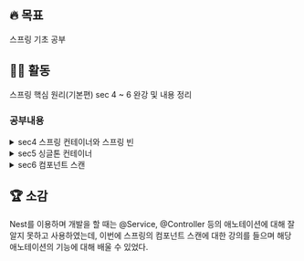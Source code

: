 ## 🔥 목표 
  스프링 기초 공부
## 👩‍💻 활동
  스프링 핵심 원리(기본편) sec 4 ~ 6 완강 및 내용 정리
  
  ### 공부내용
  <details>
  <summary>sec4 스프링 컨테이너와 스프링 빈</summary>

### 스프링 컨테이너 등록

```java
ApplicationContext applicationContext = new AnnotationConfigApplicationContext(AppConfig.class);
```

- **스프링 컨테이너**
    - `ApplicationContext` ⬅️ 인터페이스임
    - XML 기반 or 애노테이션 기반의 자바 설정 클래스로 만들 수 있음
    - 직전에 **AppConfig**를 사용했던 방식 → 애노테이션 기반의 자바 설정 클래스로 스프링 컨테이너 만듬
    - 자바 설정 클래스를 기반으로 스프링 컨테이너(`ApplicationContext`)를 만들면
        - `new AnnotationConfigApplicationContext(AppConfig.class);`
        - 해당 클래스 = **ApplicationContext 인터페이스의 구현체**
    
    <aside>
    ➕ 더 정확히는 **스프링 컨테이너**를 부를 때 **BeanFactory**, **ApplicationContext**로 구분함
    
    - `BeanFactory`를 직접 사용하는 경우는 거의 없으므로, 일반적으로 `ApplicationContext`를 **스프링 컨테이너**라 한다.
    </aside>
    

- **스프링 컨테이너 생성 과정**
    1. **스프링 컨테이너 생성**
        
        ![4-1](https://user-images.githubusercontent.com/96513157/215312516-8feaec35-fba8-446a-b270-c93084ce45f7.png)
        
        - `new AnnotationConfigApplicationContext(AppConfig.class)`
        - 스프링 컨테이너를 생성 시, 구성 정보 지정해줘야 함
            
            ex) 위에서는 `AppConfig.class`를 구성 정보로 지정함
            
    2. **스프링 빈 등록**
        
        ![4-2](https://user-images.githubusercontent.com/96513157/215312518-800f7820-66f0-44c3-9056-56d998ce12ee.png)
        
        - 스프링 컨테이너는 파라미터로 넘어온 설정 클래스 정보를 사용 → 스프링 빈을 등록
        - **빈 이름** : 메서드 이름을 사용 or 직접 부여 가능
            
            `@Bean(name="memberService2")`
            
            <aside>
            💡 **빈 이름은 항상 다른 이름을 부여**해야 함
            
            - 같은 이름 부여 시 → 다른 빈이 무시되거나, 기존 빈을 덮어버리거나 설정에 따라 오류가 발생
            </aside>
            
        
    3. **스프링 빈 의존관계 설정**
        
        ![4-3](https://user-images.githubusercontent.com/96513157/215312519-c7754503-8c89-441a-b1b6-9e2713c80a52.png)
        
        ![4-4](https://user-images.githubusercontent.com/96513157/215312521-d9fa54dc-9609-4392-a65d-7f23faf7ab38.png)
        
        - 스프링 컨테이너는 설정 정보를 참고해서 **의존관계를 주입(DI)**
        - 단순히 자바 코드를 호출하는 것 같지만, 차이가 있음 ➡️ **싱글톤 컨테이너**
        
        <aside>
        💡 스프링은 **(1)빈 생성**, **(2)의존관계 주입** 단계가 나뉨
        
        But 자바 코드로 스프링 빈을 등록 → 생성자를 호출하면서 의존관계 주입도 한번에 처리
        
        ➡️ **의존관계 자동 주입**
        
        </aside>
        

### **컨테이너에 등록된 모든 빈 조회**

- **모든 빈 출력하기** : 스프링에 등록된 모든 빈 정보를 출력 가능
    - `ac.getBeanDefinitionNames()` : 스프링에 등록된 모든 빈 이름 조회
    - `ac.getBean()` : 빈 이름으로 빈 객체(인스턴스)를 조회
    
    ```java
    class ApplicationContextInfoTest {
        AnnotationConfigApplicationContext ac =  new AnnotationConfigApplicationContext(AppConfig.class);
    
        @Test
        @DisplayName("모든 빈 출력하기")
        void findAllBean(){
            String[] beanDefinitionNames = ac.getBeanDefinitionNames();
            for (String beanDefinitionName : beanDefinitionNames) {
                Object bean = ac.getBean(beanDefinitionName);
                System.out.println("name = " + beanDefinitionName + " object = "+ bean);
            }
        }
    }
    ```
    
- **애플리케이션 빈 출력하기** : 스프링이 내부에서 사용하는 빈은 제외하고, 내가 등록한 빈만 출력 가능
    - 스프링이 내부에서 사용하는 빈은 `getRole()`로 구분 가능
        - `ROLE_APPLICATION` : 일반적으로 사용자가 정의한 빈
        - `ROLE_INFRASTRUCTURE` : 스프링이 내부에서 사용하는 빈
    
    ```java
    class ApplicationContextInfoTest {
        AnnotationConfigApplicationContext ac =  new AnnotationConfigApplicationContext(AppConfig.class);
    
        @Test
        @DisplayName("애플리케이션 빈 출력하기")
        void findApplicationBean(){
            String[] beanDefinitionNames = ac.getBeanDefinitionNames();
            for (String beanDefinitionName : beanDefinitionNames) {
                BeanDefinition beanDefinition = ac.getBeanDefinition(beanDefinitionName);
    						
    						//Role ROLE_APPLICATION: 직접 등록한 애플리케이션 빈
    						//Role ROLE_INFRASTRUCTURE: 스프링이 내부에서 사용하는 빈
                if(beanDefinition.getRole()==BeanDefinition.ROLE_APPLICATION){
                    Object bean = ac.getBean(beanDefinitionName);
                    System.out.println("name = " + beanDefinitionName + " object = "+ bean);
                }
            }
        }
    }
    ```
    

### 스프링 빈 조회 - 기본

- 스프링 컨테이너에서 스프링 빈을 찾는 가장 기본적인 조회 방법
- `ac.getBean(빈이름, 타입)`
- `ac.getBean(타입)`
- 조회 대상 스프링 빈이 없으면 예외 발생 ! ➡️ NoSuchBeanDefinitionException: No bean named 'xxxxx' available

```java
class ApplicationContextBasicFindTest {
    AnnotationConfigApplicationContext ac =  new AnnotationConfigApplicationContext(AppConfig.class);

    @Test
    @DisplayName("빈 이름으로 조회")
    void findBeanByName() {
        MemberService memberService = ac.getBean("memberService", MemberService.class);
        assertThat(memberService).isInstanceOf(MemberServiceImpl.class);
    }

    @Test
    @DisplayName("타입으로만 조회")
    void findBeanByType(){
        MemberService memberService = ac.getBean(MemberService.class);
        assertThat(memberService).isInstanceOf(MemberServiceImpl.class);
    }

    @Test
    @DisplayName("구체 타입으로 조회")
    void findBeanByName2() {
        MemberServiceImpl memberService = ac.getBean("memberService", MemberServiceImpl.class);
        assertThat(memberService).isInstanceOf(MemberServiceImpl.class);
    } //구체 타입으로 조회하면 변경시 유연성 떨어짐

    @Test
    @DisplayName("빈 이름으로 조회X") 
		void findBeanByNameX() {
        Assertions.assertThrows(NoSuchBeanDefinitionException.class, () ->
                ac.getBean("xxxxx", MemberService.class));
    } //예외 발생(조회 대상 스프링 빈 없음): NoSuchBeanDefinitionException: No bean named 'xxxxx' available
}
```

### 스프링 빈 조회 - **동일한 타입이 둘 이상**

- 타입으로 조회시, 같은 타입의 스프링 빈이 둘 이상이면 오류 발생 ➡️ 빈 이름 지정
- `ac.getBeansOfType()`을 사용하면 해당 타입의 모든 빈을 조회 가능

```java
public class ApplicationContextSameBeanFindTest {
    AnnotationConfigApplicationContext ac =  new AnnotationConfigApplicationContext(SameBeanConfig.class);

    @Test
    @DisplayName("타입만으로 조회시 같은 이름 존재하면, 오류 발생함")
    void findBeanByTypeDuplicate(){
        assertThrows(NoUniqueBeanDefinitionException.class,()->ac.getBean(MemberRepository.class));
    }

    @Test
    @DisplayName("타입만으로 조회시 같은 이름 존재하면, 빈 이름 지정하면 됨")
    void findBeanByName(){
        MemberRepository memberRepository = ac.getBean("memberRepository1", MemberRepository.class);
        assertThat(memberRepository).isInstanceOf(MemberRepository.class);
    }

    @Test
    @DisplayName("특정 타입을 모두 조회하기")
    void findAllBeanByType(){
        Map<String, MemberRepository> beansOfType = ac.getBeansOfType(MemberRepository.class);
        
				for (String key : beansOfType.keySet()) {
            System.out.println("key = "+key+" value= "+ beansOfType.get(key));
        }
        System.out.println("beansOfType = " + beansOfType);
        assertThat(beansOfType.size()).isEqualTo(2);
    }

    @Configuration
    static class SameBeanConfig{
        @Bean
        public MemberRepository memberRepository1(){
            return new MemoryMemberRepository();
        }
        @Bean
        public MemberRepository memberRepository2(){
            return new MemoryMemberRepository();
        }
    }
}
```

### 스프링 빈 조회 - **상속 관계**

- 부모 타입으로 조회 → 자식 타입도 함께 조회
➡️모든 자바 객체의 최고 부모인 **Object** 타입으로 조회하면, 모든 스프링 빈 조회됨
    
    ![4-5](https://user-images.githubusercontent.com/96513157/215312522-b4461810-5d44-415e-85ad-38629e756bc7.png)
    

```java
public class ApplicationContextExtendsFindTest {
    AnnotationConfigApplicationContext ac =  new AnnotationConfigApplicationContext(TestConfig.class);

    @Test
    @DisplayName("부모 타입으로 조회 시, 자식이 둘 이상 존재하면 중복 오류 발생")
    void findBeanByParentTypeDuplicate(){
        assertThrows(NoUniqueBeanDefinitionException.class,
                ()->ac.getBean(DiscountPolicy.class));
    }

    @Test
    @DisplayName("부모 타입으로 조회 시, 자식이 둘 이상 존재하면 빈 이름을 지정하면 됨")
    void findBeanByParentTypeBeanName(){
        DiscountPolicy rateDiscountPolicy = ac.getBean("rateDiscountPolicy",DiscountPolicy.class);
        assertThat(rateDiscountPolicy).isInstanceOf(RateDiscountPolicy.class);
    }

    @Test
    @DisplayName("특정 하위 타입으로 조회")
    void findBeanBySubType(){
        RateDiscountPolicy bean = ac.getBean(RateDiscountPolicy.class);
        assertThat(bean).isInstanceOf(RateDiscountPolicy.class);
    }

    @Test
    @DisplayName("부모 타입으로 모두 조회하기")
    void findAllBeanByParentType(){
        Map<String, DiscountPolicy> beansOfType = ac.getBeansOfType(DiscountPolicy.class);
        assertThat(beansOfType.size()).isEqualTo(2);
        for (String key : beansOfType.keySet()) {
            System.out.println("key = " + key + " value = "+beansOfType.get(key));
        }
    }

    @Test
    @DisplayName("부모 타입으로 모두 조회하기-object")
    void findAllBeanByObjectType(){
        Map<String, Object> beansOfType = ac.getBeansOfType(Object.class);
        for (String key : beansOfType.keySet()) {
            System.out.println("key = " + key + " value = "+beansOfType.get(key));
        }
    }

    @Configuration
    static class TestConfig{
        @Bean
        public DiscountPolicy rateDiscountPolicy(){
         return new RateDiscountPolicy();
        }
        @Bean
        public DiscountPolicy fixDiscountPolicy(){
            return new FixDiscountPolicy();
        }
    }
}
```

### **BeanFactory와 ApplicationContext**

![4-6](https://user-images.githubusercontent.com/96513157/215312523-31507381-5b37-4642-8825-80acfd31f82c.png)

- **BeanFactory**
    - 스프링 컨테이너의 최상위 인터페이스
    - 스프링 빈을 관리 & 조회하는 역할 담당
    - `getBean()` 제공
    - 우리가 사용했던 대부분의 기능은 **BeanFactory**가 제공하는 기능
- **ApplicationContext**
    - **BeanFactory** 기능을 모두 상속받아서 제공
    - 애플리케이션을 개발할 때는 빈을 관리하고 조회하는 기능은 물론이고, 수많은 부가기능이 필요함 !
    - ApplicatonContext가 제공하는 부가기능
        
        ![4-7](https://user-images.githubusercontent.com/96513157/215312524-eab8c39e-784e-4e8a-8686-b8100aad19b7.png)
        
        1. **메시지소스를 활용한 국제화 기능** 
            
            ex) ****한국에서 들어오면 한국어로, 영어권에서 들어오면 영어로 출력
            
        2. **환경변수** : 로컬, 개발, 운영 등을 구분해서 처리
        3. **애플리케이션 이벤트** : 이벤트 발행, 구독하는 모델을 편리하게 지원
        4. **편리한 리소스 조회** : 파일, 클래스패스, 외부 등에서 리소스를 편리하게 조회

<**정리>**

- **ApplicationContext**는 **BeanFactory**의 기능을 상속받음
- **ApplicationContext**는 빈 관리기능 + 편리한 부가 기능 제공
- **BeanFactory**를 직접 사용할 일은 거의 없음 ➡️ 부가기능이 포함된 **ApplicationContext** 사용함
- **BeanFactory**나 **ApplicationContext** = 스프링 컨테이너

### **다양한 설정 형식 지원 - 자바 코드, XML**

- 스프링 컨테이너는 다양한 형식의 설정 정보를 받아드릴 수 있게 유연하게 설계됨
    - 자바 코드, XML, Groovy 등등
    
    ![4-8](https://user-images.githubusercontent.com/96513157/215312526-7541a708-b474-4243-8c06-800f67ccf41c.png)
    
- **애노테이션 기반 자바 코드 설정 사용**
    - 지금까지 했던 것
    - `new AnnotationConfigApplicationContext(AppConfig.class)`
    - `AnnotationConfigApplicationContext` 클래스 사용 → 자바 코드로된 설정 정보를 넘기면 됨
- **XML 설정 사용**
    - 최근에는 스프링 부트를 많이 사용하면서 XML기반의 설정은 잘 사용하지 않음
    - XML을 사용하면 컴파일 없이 빈 설정 정보를 변경할 수 있는 장점 있음
    - `GenericXmlApplicationContext`를 사용하면서 xml 설정 파일을 넘기면 됨
    - **XmlAppConfig 사용 자바 코드**
        
        `ApplicationContext ac = new GenericXmlApplicationContext("appConfig.xml");`
        
    - **xml 기반의 스프링 빈 설정 정보**
        
        ```java
        <?xml version="1.0" encoding="UTF-8"?>
        <beans xmlns="http://www.springframework.org/schema/beans"
               xmlns:xsi="http://www.w3.org/2001/XMLSchema-instance"
               xsi:schemaLocation="http://www.springframework.org/schema/beans http://www.springframework.org/schema/beans/spring-beans.xsd">
        
            <bean id="memberService" class="hello.core.member.MemberServiceImpl">
                <constructor-arg name="memberRepository" ref="memberRepository"/>
            </bean>
        
            <bean id="memberRepository" class="hello.core.member.MemoryMemberRepository"/>
        
            <bean id="orderService" class="hello.core.order.OrderServiceImpl">
                <constructor-arg name="memberRepository" ref="memberRepository"/>
                <constructor-arg name="discountPolicy" ref="discountPolicy"/>
            </bean>
            <bean id="discountPolicy" class="hello.core.discount.RateDiscountPolicy"/>
        </beans>
        ```
        
        <aside>
        💡 xml 기반의 appConfig.xml 스프링 설정 정보와 자바 코드로 된 AppConfig.java 설정 정보가 비슷하다는 것을 알 수 있음
        
        </aside>
        

### **스프링 빈 설정 메타 정보 - BeanDefinition**

- **역할과 구현을 개념적으로 나눔 → 다양한 설정 형식을 지원**
    - XML을 읽어서 **BeanDefinition**을 만듬
    - 자바 코드를 읽어서 **BeanDefinition**을 만듬
    - **스프링 컨테이너**는 오직 BeanDefinition만 알면 됨
- **BeanDefinition = 빈 설정 메타정보**
    - `@Bean` , `<bean>` 당 각각 하나씩 메타 정보 생성됨
- 스프링 컨테이너는 위의 메타정보를 기반으로 스프링 빈 생성
    
    ![4-9](https://user-images.githubusercontent.com/96513157/215312527-a771d620-87f2-4fdd-97ee-20f00b56376f.png)
    
    ![4-10](https://user-images.githubusercontent.com/96513157/215312528-80f0c7f5-5322-4fc8-b92d-46cf62b558f1.png)
    
    - `AnnotationConfigApplicationContext` : `AnnotatedBeanDefinitionReader`를 사용해서
    **AppConfig.class** 읽음 → **BeanDefinition** 생성
    - `GenericXmlApplicationContext` : `XmlBeanDefinitionReader`를 사용해서 **appConfig.xml** 설정 정보 읽음 → **BeanDefinition** 생성
    - 새로운 형식의 설정 정보가 추가되면, `XxxBeanDefinitionReader`를 만들어서 **BeanDefinition**
    생성하면 됨
- **BeanDefinition 정보**
    - **BeanClassName** : 생성할 빈의 클래스명(자바 설정처럼 팩토리 역할의 빈을 사용하면 없음)
    - **factoryBeanName** : 팩토리 역할의 빈을 사용할 경우 이름 *ex) appConfig*
    - **factoryMethodName** : 빈을 생성할 팩토리 메서드 지정 *ex) memberService*
    - **Scope** : 싱글톤(기본값)
    - **lazyInit** : 스프링 컨테이너를 생성할 때 빈을 생성하는 것이 아니라, 실제 빈을 사용할 때까지 최대한
    생성을 지연처리 하는지 여부
    - **InitMethodName** : 빈을 생성하고, 의존관계를 적용한 뒤에 호출되는 초기화 메서드명
    - **DestroyMethodName** : 빈의 생명주기가 끝나서 제거하기 직전에 호출되는 메서드명
    - **Constructor arguments, Properties** : 의존관계 주입에서 사용 (자바 설정처럼 팩토리 역할의 빈을 사용하면 없음)
    

<**정리>**

- **BeanDefinition**을 직접 생성해서 **스프링 컨테이너**에 등록 가능함
- 스프링이 다양한 형태의 **설정 정보**를 **BeanDefinition**으로 추상화해서 사용함
  </details>
  
  <details>
  <summary>sec5 싱글톤 컨테이너</summary>

**웹 애플리케이션과 싱글톤**

- 대부분의 스프링 애플리케이션 = **웹 애플리케이션** (웹이 아닌 애플리케이션 개발도 얼마든지
개발 가능) ➡️ 웹 애플리케이션은 보통 여러 고객이 동시에 요청
    
    ![5-1](https://user-images.githubusercontent.com/96513157/215772487-44f44c07-4649-4386-b546-4630b356e193.png)
    

- **AppConfig** (스프링 없는 순수한 DI 컨테이너)
    - 요청을 할 때마다 객체를 새로 생성
        
        ```java
        public class SingletonTest {
        	
        	@Test
        	@DisplayName("스프링 없는 순수한 DI 컨테이너")
        	void pureContainer() {
        			AppConfig appConfig = new AppConfig();
        			//1. 조회: 호출할 때 마다 객체를 생성
        			MemberService memberService1 = appConfig.memberService();
        			
        			//2. 조회: 호출할 때 마다 객체를 생성
        			MemberService memberService2 = appConfig.memberService();
        
        			//참조값이 다른 것을 확인
        			System.out.println("memberService1 = " + memberService1); 
        			System.out.println("memberService2 = " + memberService2);
              
        			//memberService1 != memberService2
              assertThat(memberService1).isNotSameAs(memberService2);
        	}
        }
        ```
        
        ➡️ 고객 트래픽이 초당 100이 나오면 초당 100개 객체가 생성되고 소멸됨 (메모리 낭비)
        
        ➡️ 해결방안은 해당 객체가 딱 1개만 생성되고, 공유하도록 설계 = **싱글톤 패턴**
        

### 싱글톤 패턴

- **싱글톤 패턴**
    - 클래스의 인스턴스가 딱 1개만 생성되는 것을 보장하는 디자인 패턴
    - 객체 인스턴스 2개 이상 생성하지 못하도록 막아야 됨
        - **private** 생성자를 사용해서 외부에서 임의로 new 키워드를 사용하지 못하도록 막아야 됨
    
    ```java
    public class SingletonService {
    
    	//1. static 영역에 객체를 딱 1개만 생성해둔다.
    	private static final SingletonService instance = new SingletonService();
    	
    	//2. public으로 열어서 객체 인스턴스가 필요하면 이 static 메서드를 통해서만 조회하도록 허용한다.
      public static SingletonService getInstance() {
    		return instance;
    	}
    
    	//3. 생성자를 private으로 선언해서 외부에서 new 키워드를 사용한 객체 생성을 못하게 막는다. 
    	private SingletonService() {
    	}
    public void logic() { System.out.println("싱글톤 객체 로직 호출");
    } }
    ```
    
    1. **static 영역**에 **객체 instance**를 미리 하나 생성해서 올려둠
    2. 해당 객체 인스턴스가 필요하면 오직 `getInstance()`메서드를 통해서만 조회 가능
        
        + 해당 메서드를 호출하면 항상 같은 인스턴스 반환
        
    3. 딱 1개의 객체 인스턴스만 존재해야 함 ➡️ 생성자를 **private**으로 막아서 혹시라도 외부에서 `new`키워드로 객체 인스턴스가 생성되는 것을 막음
        
        ```java
        @Test
        @DisplayName("싱글톤 패턴을 적용한 객체 사용") 
	public void singletonServiceTest() {
        //private으로 생성자를 막아두었다. 컴파일 오류가 발생한다. 
	//new SingletonService();
        
	//1. 조회: 호출할 때 마다 같은 객체를 반환
        SingletonService singletonService1 = SingletonService.getInstance();
        
	//2. 조회: 호출할 때 마다 같은 객체를 반환
        SingletonService singletonService2 = SingletonService.getInstance();
        
	//참조값이 같은 것을 확인
        System.out.println("singletonService1 = " + singletonService1); System.out.println("singletonService2 = " + singletonService2);
        
	// singletonService1 == singletonService2
        assertThat(singletonService1).isSameAs(singletonService2);
        singletonService1.logic();
        }
        ```
        

- **싱글톤 패턴 문제점**
    - 싱글톤 패턴을 구현하는 코드 자체가 많이 들어감
    - 의존관계상 클라이언트가 구체 클래스에 의존함 (DIP 위반)
    - 클라이언트가 구체 클래스에 의존함 (OCP 원칙 위반 가능성 높음)
    - 테스트하기 어려움

### 싱글톤 컨테이너

- 스프링 컨테이너 → 싱글톤 패턴의 문제점 해결 + 객체 인스턴스를 싱글톤(1개만 생성)으로
관리
    
    <aside>
    💡 지금까지 우리가 학습한 스프링 빈 = 싱글톤으로 관리되는 빈
    
    </aside>
    
- **싱글톤 컨테이너**
    - **싱글톤 컨테이너** : 싱글턴 패턴을 적용하지 않아도, 객체 인스턴스를 싱글톤으로 관리
    - **컨테이너** : 객체를 하나만 생성해서 관리
    - **스프링 컨테이너** → 싱글톤 컨테이너 역할
        - **싱글톤 레지스트리** : 싱글톤 객체 생성+관리하는 기능
        - 싱글턴 패턴의 모든 단점을 해결
            - 싱글톤 패턴을 위한 지저분한 코드가 들어가지 않아도 됨
            - DIP, OCP, 테스트, private 생성자로부터 자유롭게 싱글톤 사용 가능
    
- 고객의 요청이 올 때마다 객체를 생성하는 것이 아니라, 이미 만들어진 객체를 공유해서 효율적으로 재사용
    
    ![5-2](https://user-images.githubusercontent.com/96513157/215772506-b5e6818d-ebb9-4930-96e9-ad85a55154cd.png)
    
    스프링 컨테이너 적용 후
    

### 싱글톤 방식의 주의점

- 객체 인스턴스를 하나만 생성해서 공유하는 **싱글톤 방식**은 여러 클라이언트가 하나의 같은 객체 인스턴스를 공유함
    
    ➡️ 싱글톤 객체는 상태를 유지(stateful)하게 설계하면 안됨 
    
    ```java
    package hello.core.singleton;
    
    public class StatefulService {
    
    		private int price; //상태를 유지하는 필드
    		
    		public void order(String name, int price) { 
    				System.out.println("name = " + name + " price = " + price); 
    				this.price = price; //문제 지점
    		}
        
    		public int getPrice() {
              return price;
    		}
    }
    ```
    
    ```java
    public class StatefulServiceTest {
    
        @Test
    		void statefulServiceSingleton() {
    
    				ApplicationContext ac = new AnnotationConfigApplicationContext(TestConfig.class);
            StatefulService statefulService1 = ac.getBean("statefulService",StatefulService.class);
            StatefulService statefulService2 = ac.getBean("statefulService", StatefulService.class);
    				
    				//**ThreadA** : A사용자 10000원 주문
    				statefulService1.order("userA", 10000);
    
    				//**ThreadB** : B사용자 20000원 주문 
    				statefulService2.order("userB", 20000);
    
    				//**ThreadA** : 사용자A 주문 금액 조회
    				int price = statefulService1.getPrice();
    				
    				//**ThreadA**: 사용자A 기대값=10000원, 결과값=20000원 출력
    				System.out.println("price = " + price);
            Assertions.assertThat(statefulService1.getPrice()).isEqualTo(20000);
        }
    ```
    
    - 가정 : ThreadA가 **사용자A** 코드를 호출 & ThreadB가 **사용자B** 코드를 호출
    - `StatefulService`의 `price`필드 → 공유되는 필드 but 특정 클라이언트가 값 변경함
    - **사용자A**의 주문금액은 10000원이 되어야 하는데, 20000원이라는 결과 나옴
        
        ➡️ 공유필드는 조심해야 함! 스프링 빈은 항상 무상태(stateless)로 설계할 것
        
- **무상태(stateless)**로 설계해야 됨
    - 특정 클라이언트에 의존적인 필드가 있으면 안됨
    - 특정 클라이언트가 값을 변경할 수 있는 필드가 있으면 안됨
    - 가급적 읽기만 가능해야 함
    - 필드 대신에 자바에서 공유되지 않는 지역변수, 파라미터, ThreadLocal 등 사용해야 함

### @Configuration과 바이트코드 조작의 마법

- 스프링 컨테이너 = 싱글톤 레지스트
    
    ➡️ 스프링 빈이 싱글톤이 되도록 보장해주어야 함 but 스프링이 자바 코드까지 어떻게 하기는 어려움
    
    ➡️ 스프링은 클래스의 바이트코드를 조작하는 라이브러리(CGLIB)를 사용함
    
    (`@Configuration`을 적용한 **AppConfig**에 의한 것)
    

```java
@Test
void configurationDeep() {
      ApplicationContext ac = new AnnotationConfigApplicationContext(AppConfig.class);
			
			//AppConfig도 스프링 빈으로 등록된다.
			AppConfig bean = ac.getBean(AppConfig.class);

			System.out.println("bean = " + bean.getClass());
			//출력: bean = class hello.core.AppConfig$$EnhancerBySpringCGLIB$$bd479d70
}
```

- `AnnotationConfigApplicationContext`에 파라미터로 넘긴 값 → 스프링 빈으로 등록됨
    
    ➡️ AppConfig도 스프링 빈이 됨
    
- AppConfig 스프링 빈을 조회해서 클래스 정보를 출력한 결과를 보면, 예상과는 다르게 클래스 명에 **xxxCGLIB**가 붙어있음
    
    ![5-3](https://user-images.githubusercontent.com/96513157/215772515-ff46e0d5-c37b-4197-9a58-715d0fa26697.png)
    
    ➡️ 내가 만든 클래스가 아니라, 스프링이 **바이트코드 조작 라이브러리(CGLIB)**를 사용해서 **AppConfig** 클래스를 상속받은 **임의의 다른 클래스**를 만들고, 그 다른 클래스를 **스프링 빈**으로 등록한 것
    
- **AppConfig@CGLIB**에 의해  ****`@Bean`이 붙은 메서드마다 이미 스프링 빈이 존재하면, 존재하는 빈을 반환 & 스프링 빈이 없으면, 생성해서 스프링 빈으로 등록하고 반환하는 코드가 동적으로 만듬
    
    ➡️ 덕분에 싱글톤이 보장됨
    

- **@Configuration을 적용하지 않고, @Bean만 적용하면 어떻게 될까?**
    - `@Configuration`을 붙이면 바이트코드를 조작하는 CGLIB 기술을 사용해서 **싱글톤**을 보장함
    - `@Configuration`을 지우고, `@Bean`만 적용하고 똑같이 코드를 실행하면
        
        ➡️ 출력 결과 : bean = class hello.core.AppConfig
        
    - **AppConfig**가 CGLIB 기술 없이 순수한 **AppConfig**로 스프링 빈에 등록된 것을 확인 가능

<**정리>**

- `@Bean`만 사용해도 스프링 빈으로 등록되지만, 싱글톤을 보장하지 않음
    - `memberRepository()`처럼 의존관계 주입이 필요해서 메서드를 직접 호출할 때, 싱글톤을 보장하지 않음
- 스프링 설정 정보는 항상 **@Configuration**을 사용하기 !
  </details>
  
  <details>
  <summary>sec6 컴포넌트 스캔</summary>
### **컴포넌트 스캔과 의존관계 자동 주입 시작하기**

- 스프링은 설정 정보가 없어도, 자동으로 스프링 빈을 등록하는 **컴포넌트 스캔** 기능 제공
- 의존관계도 자동으로 주입하는 **@Autowired** 기능도 제공

1. **컴포넌트 스캔** 
    
    : `@Component`애노테이션이 붙은 클래스를 스캔 → 스프링 빈으로 등록 
    
    ```java
    @Configuration
    @ComponentScan(
        excludeFilters = @Filter(type = FilterType.ANNOTATION, classes = Configuration.class))
    
    public class AutoAppConfig {
    
    }
    ```
    
    - **컴포넌트 스캔**을 사용하려면 먼저 `@ComponentScan`을 설정 정보에 붙여주면 됨
    - 기존의 AppConfig와는 다르게 `@Bean`으로 등록한 클래스가 하나도 없음
    
	<aside>
		
	💡 참고 : 컴포넌트 스캔을 사용하면 `@Configuration`이 붙은 설정 정보도 자동으로 등록됨 → **AppConfig**, **TestConfig** 등 앞서 만들어두었던 설정 정보도 함께 등록되고 실행됨 → `excludeFilters`를 이용해서 설정정보는 컴포넌트 스캔 대상에서 제외함

	💡 참고 : `@Configuration`이 컴포넌트 스캔의 대상이 된 이유도 `@Configuration` 소스코드를 열어보면 `@Component` 애노테이션이 붙어있기 때문

	</aside>
![6-1](https://user-images.githubusercontent.com/96513157/215813096-aba7e9fd-0e93-45be-8f2b-3b083cd951ab.png)

- `@ComponentScan`은 `@Component`가 붙은 모든 클래스를 **스프링 빈**으로 등록
- 스프링 빈의 기본 이름 = 클래스명 (맨 앞글자만 소문자)
    - **빈 이름 기본 전략:** MemberServiceImpl 클래스 ➡️ *memberServiceImpl*
    - **빈 이름 직접 지정:** @Component("*memberService2*")

2. **의존관계 자동 주입** 
    
    : `@Autowired` 사용 → 생성자에서 여러 의존관계도 한번에 주입받음
    
    ![6-2](https://user-images.githubusercontent.com/96513157/215813121-f375c9a3-34a9-45db-891f-687d0b9e5dc8.png)
    
    - 생성자에 `@Autowired`를 지정 ➡️ 스프링 컨테이너가 자동으로 해당 스프링 빈을 찾아서 주입
    - 기본 조회 전략 : 타입이 같은 빈을 찾아서 주입
    
    (`getBean(MemberRepository.class)`와 동일하다고 이해하면 됨)
    

    ![6-3](https://user-images.githubusercontent.com/96513157/215813138-5218493d-7412-407a-99e5-809152e407b5.png)

    - 생성자에 파라미터가 많아도 다 찾아서 자동으로 주입

### 탐색 위치와 기본 스캔 대상

1. **탐색할 패키지의 시작 위치 지정**
    
    : 모든 자바 클래스를 컴포넌트 스캔하면 시간이 오래 걸림 ➡️ 꼭 필요한 위치부터 탐색하도록 시작 위치 지정
    
    ```java
    @ComponentScan(
              basePackages = "hello.core",
    }
    ```
    
    - **basePackages** : 탐색할 패키지의 시작 위치를 지정함 (이 패키지를 포함해서 하위 패키지를 모두 탐색)
        - `basePackages = {"hello.core", "hello.service"}` ⬅️ 이렇게 여러 시작 위치 지정 가능
    - **basePackageClasses** : 지정한 클래스의 패키지를 탐색 시작 위치로 지정함
    - 지정하지 않으면 `@ComponentScan`이 붙은 설정 정보 클래스의 패키지가 시작 위치 됨

- **권장하는 방법**
    
    : 패키지 위치를 지정하지 않고, 설정 정보 클래스의 위치를 프로젝트 최상단에 두는 것
    
    (최근 스프링 부트도 이 방법을 기본으로 제공함)
    
    ex) *<프로젝트 구조 >*
    
    > *com.hello
    com.hello.serivce
    com.hello.repository*
    > 
    - *com.hello* (프로젝트 시작 루트) ➡️ 메인 설정 정보(like **AppConfig**)를 둠 + `@ComponentScan` 애노테이션 붙임 + **basePackages** 지정 생략
        
        ➡️ *com.hello* 포함한 하위 = 모두 자동으로 컴포넌트 스캔의 대상이 됨
        

2. **컴포넌트 스캔 기본 대상**
    
    : @Component 뿐만 아니라 다음과 내용도 추가로 대상에 포함
    
    - `@Component` : 컴포넌트 스캔에서 사용
    - `@Controlller` : 스프링 MVC 컨트롤러에서 사용
    - `@Service` : 스프링 비즈니스 로직에서 사용
    - `@Repository` : 스프링 데이터 접근 계층에서 사용
    - `@Configuration` : 스프링 설정 정보에서 사용
    
    해당 클래스의 소스 코드를 보면 `@Component`를 포함하고 있는 것을 알 수 있음
    
    ```java
      @Component
      public @interface Controller {
      }
    
      @Component
      public @interface Service {
      }
    
      @Component
      public @interface Configuration {
      }
    ```
    

<aside>
💡 참고: 애노테이션에는 상속관계는 없음 ➡️ 위와 같이 애노테이션이 특정 애노테이션을 들고 있는 것을 인식할 수 있는 것 = 스프링이 지원하는 기능 (자바 언어가 지원하는 기능 아님)

</aside>

다음 애노테이션이 있으면 스프링은 컴포넌트 스캔의 용도 뿐만 아니라 부가 기능 수행함

- `@Controller` : 스프링 MVC 컨트롤러로 인식
- `@Repository` : 스프링 데이터 접근 계층으로 인식하고, 데이터 계층의 예외를 스프링 예외로 변환
- `@Configuration` : 앞서 보았듯이 스프링 설정 정보로 인식하고, 스프링 빈이 싱글톤을 유지하도록 추가 처리
- `@Service` : @Service 는 특별한 처리를 하지 않음 But 개발자들이 비즈니스 계층을 인식하는데 도움

<aside>
💡 참고: useDefaultFilters 옵션은 기본으로 켜져있음. 해당 옵션을 끄면 기본 스캔 대상들이 제외됨

</aside>

### 필터

- **includeFilters** : 컴포넌트 스캔 대상을 추가로 지정
    
    <aside>
    💡 `@Component`면 충분하기 때문에, `includeFilters`를 사용할 일은 거의 없음 !
    
    </aside>
    
- **excludeFilters** : 컴포넌트 스캔에서 제외할 대상을 지정

- **FilterType 옵션**
    1. **ANNOTATION** : 기본값, 애노테이션을 인식해서 동작
    ex) `org.example.SomeAnnotation`
    2. **ASSIGNABLE_TYPE** : 지정한 타입과 자식 타입을 인식해서 동작
    ex) `org.example.SomeClass`
    3. **ASPECTJ** : AspectJ 패턴 사용
    ex) `org.example..*Service+`
    4. **REGEX** : 정규 표현식
    ex) `org\.example\.Default.*`
    5. **CUSTOM** : TypeFilter 이라는 인터페이스를 구현해서 처리
    ex) `org.example.MyTypeFilter`

### 중복 등록과 충돌

컴포넌트 스캔에서 같은 빈 이름을 등록할 경우

1. *자동빈등록vs자동빈등록*
2. *수동빈등록vs자동빈등록*

1. **자동 빈 등록 vs 자동 빈 등록**
    
    컴포넌트 스캔에 의해 자동으로 스프링 빈이 등록되는데, 그 이름이 같은 경우 
    
    ➡️ 스프링은 오류를 발생시킴
    
    **ConflictingBeanDefinitionException** 예외 발생
    
2. **수동 빈 등록 vs 자동 빈 등록**
    
    이 경우 수동 빈 등록이 우선권 가짐 (수동 빈이 자동 빈을 오버라이딩)
    
    **수동 빈 등록시 남는 로그**
    
    ```
    Overriding bean definition for bean 'memoryMemberRepository' with a different
    definition: replacing
    ```
    
    (최근 스프링 부트에서는 수동 빈 등록과 자동 빈 등록이 충돌나면 오류 발생하도록 기본 값을 바꿈)
    

**수동 빈 등록, 자동 빈 등록 오류 시 스프링 부트 에러**
    ```
	Consider renaming one of the beans or enabling overriding by setting
spring.main.allow-bean-definition-overriding=true
	      ```
	  
  </details>
  
## 🏆 소감 

Nest를 이용하며 개발을 할 때는 @Service, @Controller 등의 애노테이션에 대해 잘 알지 못하고 사용하였는데, 이번에 스프링의 컴포넌트 스캔에 대한 강의를 들으며 해당 애노테이션의 기능에 대해 배울 수 있었다.	 
